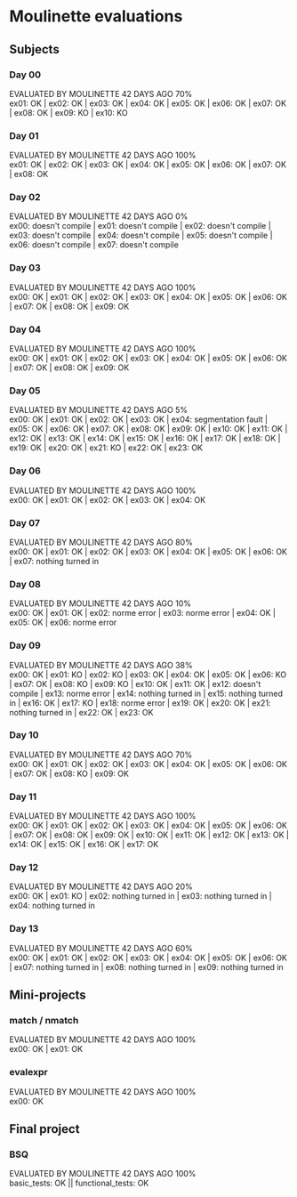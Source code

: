 # Moulinette evaluations

## Subjects

### Day 00

EVALUATED BY MOULINETTE 42 DAYS AGO 70%  
ex01: OK | ex02: OK | ex03: OK | ex04: OK | ex05: OK | ex06: OK | ex07: OK | ex08: OK | ex09: KO | ex10: KO

### Day 01

EVALUATED BY MOULINETTE 42 DAYS AGO 100%  
ex01: OK | ex02: OK | ex03: OK | ex04: OK | ex05: OK | ex06: OK | ex07: OK | ex08: OK

### Day 02

EVALUATED BY MOULINETTE 42 DAYS AGO 0%  
ex00: doesn't compile | ex01: doesn't compile | ex02: doesn't compile | ex03: doesn't compile | ex04: doesn't compile | ex05: doesn't compile | ex06: doesn't compile | ex07: doesn't compile

### Day 03

EVALUATED BY MOULINETTE 42 DAYS AGO 100%  
ex00: OK | ex01: OK | ex02: OK | ex03: OK | ex04: OK | ex05: OK | ex06: OK | ex07: OK | ex08: OK | ex09: OK

### Day 04

EVALUATED BY MOULINETTE 42 DAYS AGO 100%  
ex00: OK | ex01: OK | ex02: OK | ex03: OK | ex04: OK | ex05: OK | ex06: OK | ex07: OK | ex08: OK | ex09: OK

### Day 05

EVALUATED BY MOULINETTE 42 DAYS AGO 5%  
ex00: OK | ex01: OK | ex02: OK | ex03: OK | ex04: segmentation fault | ex05: OK | ex06: OK | ex07: OK | ex08: OK | ex09: OK | ex10: OK | ex11: OK | ex12: OK | ex13: OK | ex14: OK | ex15: OK | ex16: OK | ex17: OK | ex18: OK | ex19: OK | ex20: OK | ex21: KO | ex22: OK | ex23: OK

### Day 06

EVALUATED BY MOULINETTE 42 DAYS AGO 100%  
ex00: OK | ex01: OK | ex02: OK | ex03: OK | ex04: OK

### Day 07

EVALUATED BY MOULINETTE 42 DAYS AGO 80%  
ex00: OK | ex01: OK | ex02: OK | ex03: OK | ex04: OK | ex05: OK | ex06: OK | ex07: nothing turned in

### Day 08

EVALUATED BY MOULINETTE 42 DAYS AGO 10%  
ex00: OK | ex01: OK | ex02: norme error | ex03: norme error | ex04: OK | ex05: OK | ex06: norme error

### Day 09

EVALUATED BY MOULINETTE 42 DAYS AGO 38%  
ex00: OK | ex01: KO | ex02: KO | ex03: OK | ex04: OK | ex05: OK | ex06: KO | ex07: OK | ex08: KO | ex09: KO | ex10: OK | ex11: OK | ex12: doesn't compile | ex13: norme error | ex14: nothing turned in | ex15: nothing turned in | ex16: OK | ex17: KO | ex18: norme error | ex19: OK | ex20: OK | ex21: nothing turned in | ex22: OK | ex23: OK

### Day 10

EVALUATED BY MOULINETTE 42 DAYS AGO 70%  
ex00: OK | ex01: OK | ex02: OK | ex03: OK | ex04: OK | ex05: OK | ex06: OK | ex07: OK | ex08: KO | ex09: OK

### Day 11

EVALUATED BY MOULINETTE 42 DAYS AGO 100%  
ex00: OK | ex01: OK | ex02: OK | ex03: OK | ex04: OK | ex05: OK | ex06: OK | ex07: OK | ex08: OK | ex09: OK | ex10: OK | ex11: OK | ex12: OK | ex13: OK | ex14: OK | ex15: OK | ex16: OK | ex17: OK

### Day 12

EVALUATED BY MOULINETTE 42 DAYS AGO 20%  
ex00: OK | ex01: KO | ex02: nothing turned in | ex03: nothing turned in | ex04: nothing turned in

### Day 13

EVALUATED BY MOULINETTE 42 DAYS AGO 60%  
ex00: OK | ex01: OK | ex02: OK | ex03: OK | ex04: OK | ex05: OK | ex06: OK | ex07: nothing turned in | ex08: nothing turned in | ex09: nothing turned in

## Mini-projects

### match / nmatch

EVALUATED BY MOULINETTE 42 DAYS AGO 100%  
ex00: OK | ex01: OK

### evalexpr
EVALUATED BY MOULINETTE 42 DAYS AGO 100%  
ex00: OK

## Final project

### BSQ
EVALUATED BY MOULINETTE 42 DAYS AGO 100%  
basic_tests: OK || functional_tests: OK
